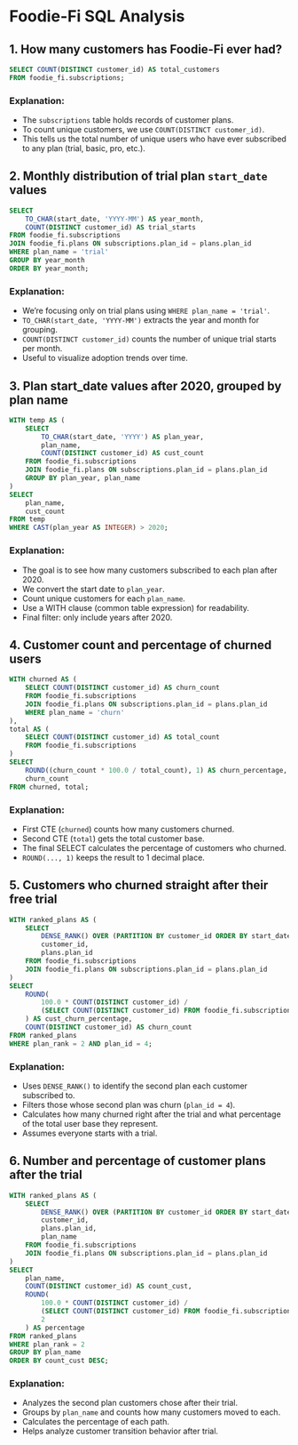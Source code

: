 # Foodie-Fi SQL Analysis


## 1. How many customers has Foodie-Fi ever had?

```sql
SELECT COUNT(DISTINCT customer_id) AS total_customers
FROM foodie_fi.subscriptions;
```

### Explanation:
- The `subscriptions` table holds records of customer plans.
- To count unique customers, we use `COUNT(DISTINCT customer_id)`.
- This tells us the total number of unique users who have ever subscribed to any plan (trial, basic, pro, etc.).

## 2. Monthly distribution of trial plan `start_date` values

```sql
SELECT 
    TO_CHAR(start_date, 'YYYY-MM') AS year_month,
    COUNT(DISTINCT customer_id) AS trial_starts
FROM foodie_fi.subscriptions
JOIN foodie_fi.plans ON subscriptions.plan_id = plans.plan_id
WHERE plan_name = 'trial'
GROUP BY year_month
ORDER BY year_month;
```

### Explanation:
- We’re focusing only on trial plans using `WHERE plan_name = 'trial'`.
- `TO_CHAR(start_date, 'YYYY-MM')` extracts the year and month for grouping.
- `COUNT(DISTINCT customer_id)` counts the number of unique trial starts per month.
- Useful to visualize adoption trends over time.

## 3. Plan start_date values after 2020, grouped by plan name

```sql
WITH temp AS (
    SELECT 
        TO_CHAR(start_date, 'YYYY') AS plan_year,
        plan_name,
        COUNT(DISTINCT customer_id) AS cust_count
    FROM foodie_fi.subscriptions
    JOIN foodie_fi.plans ON subscriptions.plan_id = plans.plan_id
    GROUP BY plan_year, plan_name
)
SELECT 
    plan_name,
    cust_count
FROM temp
WHERE CAST(plan_year AS INTEGER) > 2020;
```

### Explanation:
- The goal is to see how many customers subscribed to each plan after 2020.
- We convert the start date to `plan_year`.
- Count unique customers for each `plan_name`.
- Use a WITH clause (common table expression) for readability.
- Final filter: only include years after 2020.

## 4. Customer count and percentage of churned users

```sql
WITH churned AS (
    SELECT COUNT(DISTINCT customer_id) AS churn_count
    FROM foodie_fi.subscriptions
    JOIN foodie_fi.plans ON subscriptions.plan_id = plans.plan_id
    WHERE plan_name = 'churn'
),
total AS (
    SELECT COUNT(DISTINCT customer_id) AS total_count
    FROM foodie_fi.subscriptions
)
SELECT 
    ROUND((churn_count * 100.0 / total_count), 1) AS churn_percentage,
    churn_count
FROM churned, total;
```

### Explanation:
- First CTE (`churned`) counts how many customers churned.
- Second CTE (`total`) gets the total customer base.
- The final SELECT calculates the percentage of customers who churned.
- `ROUND(..., 1)` keeps the result to 1 decimal place.

## 5. Customers who churned straight after their free trial

```sql
WITH ranked_plans AS (
    SELECT 
        DENSE_RANK() OVER (PARTITION BY customer_id ORDER BY start_date) AS plan_rank,
        customer_id,
        plans.plan_id
    FROM foodie_fi.subscriptions
    JOIN foodie_fi.plans ON subscriptions.plan_id = plans.plan_id
)
SELECT 
    ROUND(
        100.0 * COUNT(DISTINCT customer_id) / 
        (SELECT COUNT(DISTINCT customer_id) FROM foodie_fi.subscriptions)
    ) AS cust_churn_percentage,
    COUNT(DISTINCT customer_id) AS churn_count
FROM ranked_plans 
WHERE plan_rank = 2 AND plan_id = 4;
```

### Explanation:
- Uses `DENSE_RANK()` to identify the second plan each customer subscribed to.
- Filters those whose second plan was churn (`plan_id = 4`).
- Calculates how many churned right after the trial and what percentage of the total user base they represent.
- Assumes everyone starts with a trial.

## 6. Number and percentage of customer plans after the trial

```sql
WITH ranked_plans AS (
    SELECT 
        DENSE_RANK() OVER (PARTITION BY customer_id ORDER BY start_date) AS plan_rank,
        customer_id,
        plans.plan_id,
        plan_name
    FROM foodie_fi.subscriptions
    JOIN foodie_fi.plans ON subscriptions.plan_id = plans.plan_id
)
SELECT 
    plan_name,
    COUNT(DISTINCT customer_id) AS count_cust,
    ROUND(
        100.0 * COUNT(DISTINCT customer_id) / 
        (SELECT COUNT(DISTINCT customer_id) FROM foodie_fi.subscriptions),
        2
    ) AS percentage
FROM ranked_plans
WHERE plan_rank = 2
GROUP BY plan_name
ORDER BY count_cust DESC;
```

### Explanation:
- Analyzes the second plan customers chose after their trial.
- Groups by `plan_name` and counts how many customers moved to each.
- Calculates the percentage of each path.
- Helps analyze customer transition behavior after trial.
